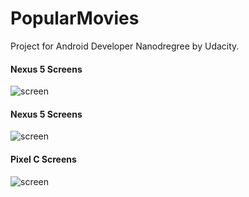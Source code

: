 # PopularMovies
Project for Android Developer Nanodregree by Udacity.

#### Nexus 5 Screens
![screen](../master/art/popular_movies_nexus5_poster.jpg)

#### Nexus 5 Screens
![screen](../master/art/popular_movies_nexus7_poster.jpg)

#### Pixel C Screens
![screen](../master/art/popular_movies_pixelC_poster.jpg)
